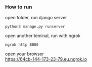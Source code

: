 ### How to run
open folder, run django server
```
python3 manage.py runserver
```

open another teminal, run with ngrok
```
ngrok http 8000
```

open your browser  
https://64cb-144-173-23-79.eu.ngrok.io

